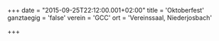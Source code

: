 +++
date = "2015-09-25T22:12:00.001+02:00"
title = 'Oktoberfest'
ganztaegig = 'false'
verein = 'GCC'
ort = 'Vereinssaal, Niederjosbach'

+++

      